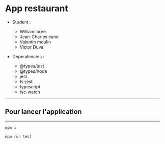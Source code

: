 # App restaurant

- Student :
  - William loree
  - Jean-Charles cano
  - Valentin moulin
  - Victor Duval

- Dependencies :
  - @types/jest
  - @types/node
  - jest
  - ts-jest
  - typescript
  - tsc-watch

___

## Pour lancer l'application

___

```js
npm i 

npm run test
```
